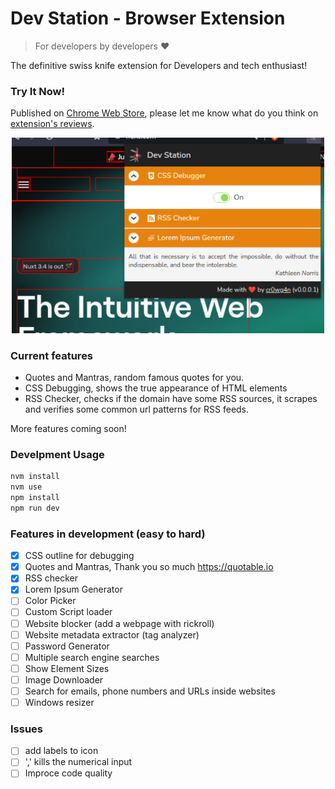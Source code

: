 # Dev Station - Browser Extension

> For developers by developers ❤️

The definitive swiss knife extension for Developers and tech enthusiast!
### Try It Now!

Published on [Chrome Web Store](https://chrome.google.com/webstore/detail/dev-station/dkdmpjoenjmbfmkiolekeclfmgcjalbg), please let me know what do you think on [extension's reviews](https://chrome.google.com/webstore/detail/dev-station/dkdmpjoenjmbfmkiolekeclfmgcjalbg/reviews).

<p align="center">
    <img src="https://github.com/cr0wg4n/dev-station-extension/blob/main/docs/images/main_screen.jpg?raw=true" width="500">
</p>

### Current features
* Quotes and Mantras, random famous quotes for you.
* CSS Debugging, shows the true appearance of HTML elements
* RSS Checker, checks if the domain have some RSS sources, it scrapes and verifies some common url patterns for RSS feeds.

More features coming soon!

### Develpment Usage
```sh
nvm install
nvm use
npm install
npm run dev
```

### Features in development (easy to hard)
- [x] CSS outline for debugging
- [x] Quotes and Mantras, Thank you so much https://quotable.io
- [x] RSS checker
- [x] Lorem Ipsum Generator
- [ ] Color Picker
- [ ] Custom Script loader
- [ ] Website blocker (add a webpage with rickroll)
- [ ] Website metadata extractor (tag analyzer)
- [ ] Password Generator
- [ ] Multiple search engine searches
- [ ] Show Element Sizes
- [ ] Image Downloader
- [ ] Search for emails, phone numbers and URLs inside websites
- [ ] Windows resizer
<!-- - [ ] Code Highlighting screenshot generator -->

### Issues
- [ ] add labels to icon
- [ ] ',' kills the numerical input
- [ ] Improce code quality
